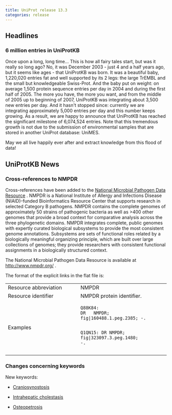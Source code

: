 ```yaml
---
title: UniProt release 13.3
categories: release
---
```


## Headlines

### 6 million entries in UniProtKB

Once upon a long, long time... This is how all fairy tales start, but was it really so long ago? No, it was December 2003 - just 4 and a half years ago, but it seems like ages - that UniProtKB was born. It was a beautiful baby, 1,220,020 entries fat and well supported by its 2 legs: the large TrEMBL and the small but knowledgeable Swiss-Prot. And the baby put on weight: on average 1,500 protein sequence entries per day in 2004 and during the first half of 2005. The more you have, the more you want, and from the middle of 2005 up to beginning of 2007, UniProtKB was integrating about 3,500 new entries per day. And it hasn't stopped since: currently we are integrating approximately 5,000 entries per day and this number keeps growing. As a result, we are happy to announce that UniProtKB has reached the significant milestone of 6,074,524 entries. Note that this tremendous growth is not due to the submission of environmental samples that are stored in another UniProt database: UniMES.

May we all live happily ever after and extract knowledge from this flood of data!

## UniProtKB News

### Cross-references to NMPDR

Cross-references have been added to the [National Microbial Pathogen Data Resource](http://www.nmpdr.org/) . NMPDR is a National Institute of Allergy and Infections Disease (NIAID)-funded Bioinformatics Resource Center that supports research in selected Category B pathogens. NMPDR contains the complete genomes of approximately 50 strains of pathogenic bacteria as well as &gt;400 other genomes that provide a broad context for comparative analysis across the three phylogenetic domains. NMPDR integrates complete, public genomes with expertly curated biological subsystems to provide the most consistent genome annotations. Subsystems are sets of functional roles related by a biologically meaningful organizing principle, which are built over large collections of genomes; they provide researchers with consistent functional assignments in a biologically structured context.

The National Microbial Pathogen Data Resource is available at <http://www.nmpdr.org/> .

The format of the explicit links in the flat file is:

<table><colgroup><col style="width: 45%" /><col style="width: 55%" /></colgroup><tbody><tr class="odd"><td>Resource abbreviation</td><td>NMPDR</td></tr><tr class="even"><td>Resource identifier</td><td>NMPDR protein identifier.</td></tr><tr class="odd"><td>Examples</td><td><pre><code>Q88K84:
DR   NMPDR; fig|160488.1.peg.2385; -.

Q1QN15:
DR   NMPDR; fig|323097.3.peg.1480; -.</code></pre></td></tr></tbody></table>

### Changes concerning keywords

New keywords:

-   [Craniosynostosis](http://www.uniprot.org/keywords/KW-0989)

<!-- -->

-   [Intrahepatic cholestasis](http://www.uniprot.org/keywords/KW-0988)

<!-- -->

-   [Osteopetrosis](http://www.uniprot.org/keywords/KW-0987)
